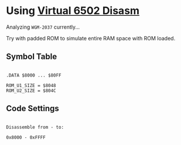 # Using [Virtual 6502 Disasm](https://www.masswerk.at/6502/disassembler.html)

Analyzing `WGM-2037` currently...

Try with padded ROM to simulate entire RAM space with ROM loaded.

## Symbol Table

```

.DATA $8000 ... $80FF

ROM_U1_SIZE = $8048
ROM_U2_SIZE = $804C

```

## Code Settings

```

Disassemble from - to:

0x8000 - 0xFFFF

```